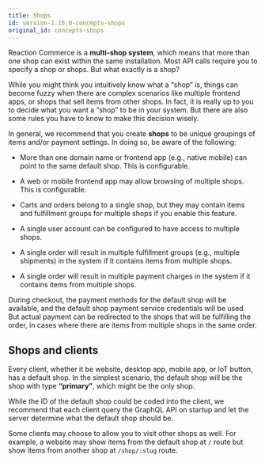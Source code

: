 ```yaml
---
title: Shops
id: version-1.15.0-concepts-shops
original_id: concepts-shops
---
```


Reaction Commerce is a **multi-shop system**, which means that more than one shop can exist within the same installation. Most API calls require you to specify a shop or shops. But what exactly is a shop?

While you might think you intuitively know what a “shop” is, things can become fuzzy when there are complex scenarios like multiple frontend apps, or shops that sell items from other shops. In fact, it is really up to you to decide what you want a “shop” to be in your system. But there are also some rules you have to know to make this decision wisely.

In general, we recommend that you create **shops** to be unique groupings of items and/or payment settings. In doing so, be aware of the following:

- More than one domain name or frontend app (e.g., native mobile) can point to the same default shop. This is configurable.

- A web or mobile frontend app may allow browsing of multiple shops. This is configurable.

- Carts and orders belong to a single shop, but they may contain items and fulfillment groups for multiple shops if you enable this feature.

- A single user account can be configured to have access to multiple shops.

- A single order will result in multiple fulfillment groups (e.g., multiple shipments) in the system if it contains items from multiple shops.

- A single order will result in multiple payment charges in the system if it contains items from multiple shops.

During checkout, the payment methods for the default shop will be available, and the default shop payment service credentials will be used. But actual payment can be redirected to the shops that will be fulfilling the order, in cases where there are items from multiple shops in the same order.

## Shops and clients

Every client, whether it be website, desktop app, mobile app, or IoT button, has a default shop. In the simplest scenario, the default shop will be the shop with type **“primary”**, which might be the only shop.

While the ID of the default shop could be coded into the client, we recommend that each client query the GraphQL API on startup and let the server determine what the default shop should be.

Some clients may choose to allow you to visit other shops as well. For example, a website may show items from the default shop at `/` route but show items from another shop at `/shop/:slug` route.

